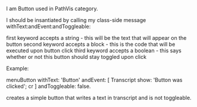 I am Button used in PathVis category.

I should be insantiated by calling my class-side message withText:andEvent:andToggleable:

first keyword accepts a string - this will be the text that will appear on the button
second keyword accepts a block - this is the code that will be executed upon button click
third keyword accepts a boolean - this says whether or not this button should stay toggled upon click

Example:

menuButton withText: 'Button' andEvent: [ Transcript show: 'Button was clicked'; cr ] andToggleable: false.

creates a simple button that writes a text in transcript and is not toggleable.